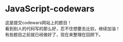 # JavaScript-codewars
这是提交codewars网站上的题目！<br />
看到别人的代码写的那么好，忍不住想要去比较，继续加油！ <br />
有些题目之前就已经做好了，现在来整理在回顾下。

